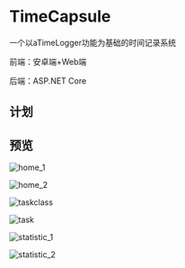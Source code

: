 # TimeCapsule

一个以aTimeLogger功能为基础的时间记录系统

前端：安卓端+Web端

后端：ASP.NET Core

## 计划



## 预览
![home_1](Docs/img/home_1)

![home_2](Docs/img/home_2)

![taskclass](Docs/img/taskclass)

![task](Docs/img/task)

![statistic_1](Docs/img/statistic_1)

![statistic_2](Docs/img/statistic_2)


